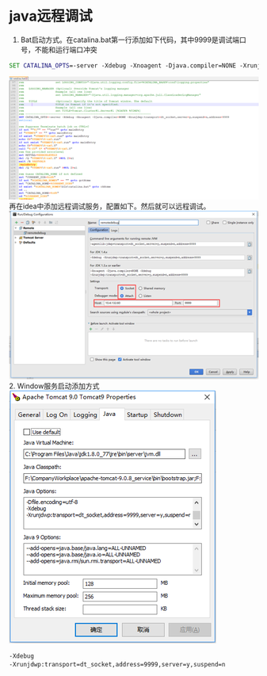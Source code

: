 # java远程调试
1. Bat启动方式。在catalina.bat第一行添加如下代码，其中9999是调试端口号，不能和运行端口冲突
~~~ bat
SET CATALINA_OPTS=-server -Xdebug -Xnoagent -Djava.compiler=NONE -Xrunjdwp:transport=dt_socket,server=y,suspend=n,address=9999
~~~
![debug](/imgs/java/remotedebug1.png)<br>
再在idea中添加远程调试服务，配置如下。然后就可以远程调试。<br>
![debug](/imgs/java/remotedebug2.png)<br>
2. Window服务启动添加方式
![debug](/imgs/java/remotedebug3.png)<br>
~~~ bat
-Xdebug  
-Xrunjdwp:transport=dt_socket,address=9999,server=y,suspend=n
~~~